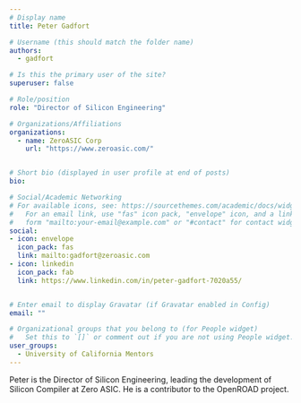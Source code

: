 ```yaml
---
# Display name
title: Peter Gadfort

# Username (this should match the folder name)
authors:
  - gadfort

# Is this the primary user of the site?
superuser: false

# Role/position
role: "Director of Silicon Engineering"

# Organizations/Affiliations
organizations:
  - name: ZeroASIC Corp
    url: "https://www.zeroasic.com/"


# Short bio (displayed in user profile at end of posts)
bio:

# Social/Academic Networking
# For available icons, see: https://sourcethemes.com/academic/docs/widgets/#icons
#   For an email link, use "fas" icon pack, "envelope" icon, and a link in the
#   form "mailto:your-email@example.com" or "#contact" for contact widget.
social:
- icon: envelope
  icon_pack: fas
  link: mailto:gadfort@zeroasic.com
- icon: linkedin
  icon_pack: fab
  link: https://www.linkedin.com/in/peter-gadfort-7020a55/


# Enter email to display Gravatar (if Gravatar enabled in Config)
email: ""

# Organizational groups that you belong to (for People widget)
#   Set this to `[]` or comment out if you are not using People widget.
user_groups:
  - University of California Mentors
---
```

Peter is the Director of Silicon Engineering, leading the development of Silicon Compiler at Zero ASIC.
He is a contributor to the OpenROAD project.
